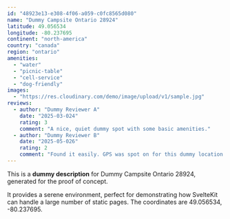 ```yaml
---
id: "48923e13-e308-4f06-a059-c0fc8565d080"
name: "Dummy Campsite Ontario 28924"
latitude: 49.056534
longitude: -80.237695
continent: "north-america"
country: "canada"
region: "ontario"
amenities:
  - "water"
  - "picnic-table"
  - "cell-service"
  - "dog-friendly"
images:
  - "https://res.cloudinary.com/demo/image/upload/v1/sample.jpg"
reviews:
  - author: "Dummy Reviewer A"
    date: "2025-03-024"
    rating: 3
    comment: "A nice, quiet dummy spot with some basic amenities."
  - author: "Dummy Reviewer B"
    date: "2025-05-026"
    rating: 2
    comment: "Found it easily. GPS was spot on for this dummy location."
---
```


This is a **dummy description** for Dummy Campsite Ontario 28924, generated for the proof of concept.

It provides a serene environment, perfect for demonstrating how SvelteKit can handle a large number of static pages. The coordinates are 49.056534, -80.237695.

